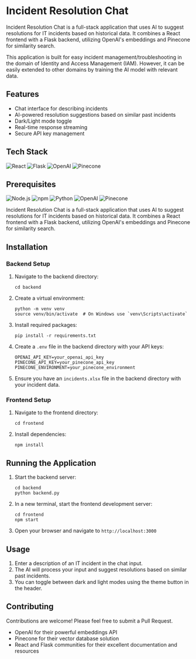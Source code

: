 
# Incident Resolution Chat

Incident Resolution Chat is a full-stack application that uses AI to suggest resolutions for IT incidents based on historical data. It combines a React frontend with a Flask backend, utilizing OpenAI's embeddings and Pinecone for similarity search.

This application is built for easy incident management/troubleshooting in the domain of Identity and Access Management (IAM). However, it can be easily extended to other domains by training the AI model with relevant data.

## Features

- Chat interface for describing incidents
- AI-powered resolution suggestions based on similar past incidents
- Dark/Light mode toggle
- Real-time response streaming
- Secure API key management

## Tech Stack

![React](https://img.shields.io/badge/React-v17+-blue.svg) ![Flask](https://img.shields.io/badge/Flask-v2+-blue.svg) ![OpenAI](https://img.shields.io/badge/OpenAI-API-lightgrey.svg) ![Pinecone](https://img.shields.io/badge/Pinecone-API-orange.svg)


## Prerequisites

![Node.js](https://img.shields.io/badge/Node.js-v14+-green.svg) ![npm](https://img.shields.io/badge/npm-v6+-blue.svg) ![Python](https://img.shields.io/badge/Python-v3.7+-blue.svg) ![OpenAI](https://img.shields.io/badge/OpenAI-API-lightgrey.svg) ![Pinecone](https://img.shields.io/badge/Pinecone-API-orange.svg)

Incident Resolution Chat is a full-stack application that uses AI to suggest resolutions for IT incidents based on historical data. It combines a React frontend with a Flask backend, utilizing OpenAI's embeddings and Pinecone for similarity search.


## Installation

### Backend Setup

1. Navigate to the backend directory:
   ```
   cd backend
   ```

2. Create a virtual environment:
   ```
   python -m venv venv
   source venv/bin/activate  # On Windows use `venv\Scripts\activate`
   ```

3. Install required packages:
   ```
   pip install -r requirements.txt
   ```

4. Create a `.env` file in the backend directory with your API keys:
   ```
   OPENAI_API_KEY=your_openai_api_key
   PINECONE_API_KEY=your_pinecone_api_key
   PINECONE_ENVIRONMENT=your_pinecone_environment
   ```

5. Ensure you have an `incidents.xlsx` file in the backend directory with your incident data.

### Frontend Setup

1. Navigate to the frontend directory:
   ```
   cd frontend
   ```

2. Install dependencies:
   ```
   npm install
   ```

## Running the Application

1. Start the backend server:
   ```
   cd backend
   python backend.py
   ```

2. In a new terminal, start the frontend development server:
   ```
   cd frontend
   npm start
   ```

3. Open your browser and navigate to `http://localhost:3000`

## Usage

1. Enter a description of an IT incident in the chat input.
2. The AI will process your input and suggest resolutions based on similar past incidents.
3. You can toggle between dark and light modes using the theme button in the header.

## Contributing

Contributions are welcome! Please feel free to submit a Pull Request.


- OpenAI for their powerful embeddings API
- Pinecone for their vector database solution
- React and Flask communities for their excellent documentation and resources
